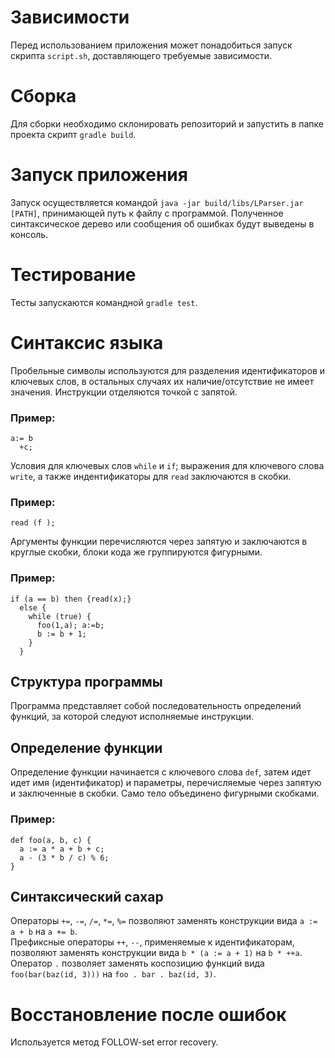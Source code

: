# Зависимости
Перед использованием приложения может понадобиться запуск скрипта `script.sh`, доставляющего требуемые зависимости.

# Сборка
Для сборки необходимо склонировать репозиторий и запустить в папке проекта скрипт `gradle build`. 

# Запуск приложения
Запуск осуществляется командой `java -jar build/libs/LParser.jar [PATH]`, принимающей путь к файлу с программой. Полученное синтаксическое дерево или сообщения об ошибках будут выведены в консоль.

# Тестирование
Тесты запускаются командной `gradle test`.

# Синтаксис языка
Пробельные символы используются для разделения идентификаторов и ключевых слов, в остальных случаях их наличие/отсутствие не имеет значения. Инструкции отделяются точкой с запятой.
### Пример:
```
a:= b  
  +c;
```
Условия для ключевых слов `while` и `if`; выражения для ключевого слова `write`, а также индентификаторы для `read` заключаются в скобки.
### Пример:
```
read (f );
```
Аргументы функции перечисляются через запятую и заключаются в круглые скобки, блоки кода же группируются фигурными.
### Пример:

```
if (a == b) then {read(x);}
  else {
    while (true) {
      foo(1,a); a:=b;
      b := b + 1;
    }
  }
```

## Структура программы
Программа представляет собой последовательность определений функций, за которой следуют исполняемые инструкции.

## Определение функции
Определение функции начинается с ключевого слова `def`, затем идет идет имя (идентификатор) и параметры, перечисляемые через запятую и заключенные в скобки. Само тело объединено фигурными скобками.
### Пример:
```
def foo(a, b, c) {
  a := a * a + b + c;
  a - (3 * b / c) % 6;
}
```

## Синтаксический сахар
Операторы `+=`, `-=`, `/=`, `*=`, `%=` позволяют заменять конструкции вида `a := a + b` на `a += b`.  
Префиксные операторы `++`, `--`, применяемые к идентификаторам, позволяют заменять конструкции вида `b * (a := a + 1)` на `b * ++a`.  
Оператор `.` позволяет заменять коспозицию функций вида `foo(bar(baz(id, 3)))` на `foo . bar . baz(id, 3)`.

# Восстановление после ошибок
Используется метод FOLLOW-set error recovery.
